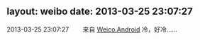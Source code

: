 layout: weibo
date: 2013-03-25 23:07:27
---
2013-03-25 23:07:27  &nbsp;&nbsp;&nbsp;&nbsp;&nbsp;&nbsp; 来自 <a href="http://app.weibo.com/t/feed/l4RWD" rel="nofollow">Weico.Android</a>
冷，好冷…… ​​​
